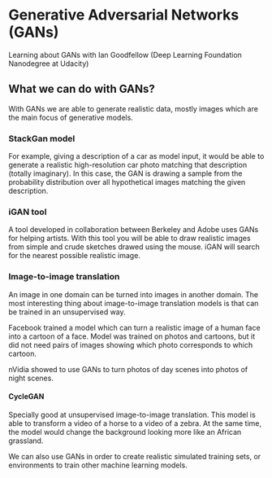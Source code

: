# Generative Adversarial Networks (GANs)

Learning about GANs with Ian Goodfellow (Deep Learning Foundation Nanodegree at Udacity)

## What we can do with GANs?

With GANs we are able to generate realistic data, mostly images which are the main focus of generative models. 

### StackGan model

For example, giving a description of a car as model input, it would be able to generate a realistic high-resolution car photo matching that description (totally imaginary). In this case, the GAN is drawing a sample from the probability distribution over all hypothetical images matching the given description. 


### iGAN tool

A tool developed in collaboration between Berkeley and Adobe uses GANs for helping artists. With this tool you will be able to draw realistic images from simple and crude sketches drawed using the mouse. iGAN will search for the nearest possible realistic image.

### Image-to-image translation

An image in one domain can be turned into images in another domain. The most interesting thing about image-to-image translation models is that can be trained in an unsupervised way. 

Facebook trained a model which can turn a realistic image of a human face into a cartoon of a face. Model was trained on photos and cartoons, but it did not need pairs of images showing which photo corresponds to which cartoon.

nVidia showed to use GANs to turn photos of day scenes into photos of night scenes.


#### CycleGAN

Specially good at unsupervised image-to-image translation. This model is able to transform a video of a horse to a video of a zebra. At the same time, the model would change the background looking more like an African grassland. 

We can also use GANs in order to create realistic simulated training sets, or environments to train other machine learning models.
